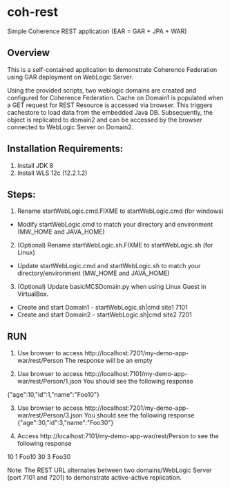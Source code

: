 # coh-rest
Simple Coherence REST application (EAR = GAR + JPA + WAR)

## Overview

This is a self-contained application to demonstrate Coherence Federation using GAR deployment on WebLogic Server.

Using the provided scripts, two weblogic domains are created and configured for Coherence Federation. Cache on Domain1 is populated when a GET request for REST Resource is accessed via browser. This triggers cachestore to load data from the embedded Java DB. Subsequently, the object is replicated to domain2 and can be accessed by the browser connected to WebLogic Server on Domain2.



## Installation Requirements:
1. Install JDK 8
2. Install WLS 12c (12.2.1.2)


## Steps:
1. Rename startWebLogic.cmd.FIXME to startWebLogic.cmd (for windows)
  * Modify startWebLogic.cmd to match your directory and environment (MW_HOME and JAVA_HOME)
2. (Optional) Rename startWebLogic.sh.FIXME to startWebLogic.sh (for Linux)
  * Update startWebLogic.cmd and startWebLogic.sh to match your directory/environment (MW_HOME and JAVA_HOME)
3. (Optional)  Update basicMCSDomain.py when using Linux Guest in VirtualBox.
  *   Create and start Domain1 - startWebLogic.sh|cmd site1 7101
  *  Create and start Domain2 - startWebLogic.sh|cmd site2 7201

## RUN

1. Use browser to access http://localhost:7201/my-demo-app-war/rest/Person
The response will be an empty <collection>

2. Use browser to access http://localhost:7101/my-demo-app-war/rest/Person/1.json
You should see the following response

{"age":10,"id":1,"name":"Foo10"}

3. Use browser to access http://localhost:7201/my-demo-app-war/rest/Person/3.json
You should see the following response
{"age":30,"id":3,"name":"Foo30"}

4. Access http://localhost:7101/my-demo-app-war/rest/Person to see the following response
<collection>
<age>10</age>
<id>1</id>
<name>Foo10</name>
<age>30</age>
<id>3</id>
<name>Foo30</name>
</collection>

Note: The REST URL alternates between two domains/WebLogic Server (port 7101 and 7201) to demonstrate active-active replication.





